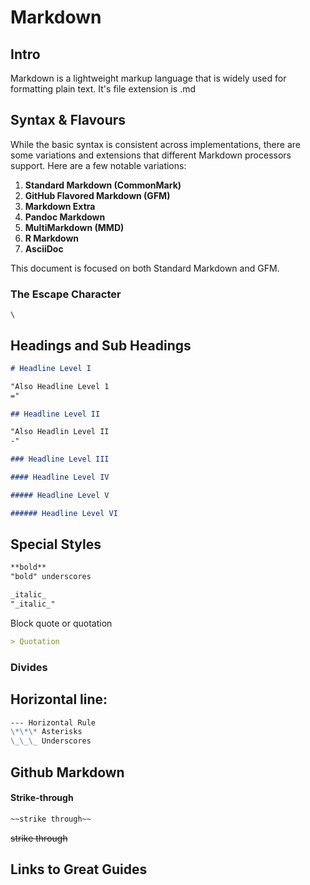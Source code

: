 # Markdown

## Intro

Markdown is a lightweight markup language that is widely used for formatting plain text. It's file extension is .md

## Syntax & Flavours

While the basic syntax is consistent across implementations, there are some variations and extensions that different Markdown processors support. Here are a few notable variations:

1. **Standard Markdown (CommonMark)**
2. **GitHub Flavored Markdown (GFM)**
3. **Markdown Extra**
4. **Pandoc Markdown**
5. **MultiMarkdown (MMD)**
6. **R Markdown**
7. **AsciiDoc**

This document is focused on both Standard Markdown and GFM.

### The Escape Character

```
\
```

## Headings and Sub Headings

```markdown
# Headline Level I

"Also Headline Level 1
="
```

```markdown
## Headline Level II

"Also Headlin Level II
-"
```

```markdown
### Headline Level III

#### Headline Level IV

##### Headline Level V

###### Headline Level VI
```

## Special Styles

```markdown
**bold**
"bold" underscores

_italic_
"_italic_"
```

Block quote or quotation

```markdown
> Quotation
```

### Divides

## Horizontal line:

```markdown
--- Horizontal Rule
\*\*\* Asterisks
\_\_\_ Underscores
```

## Github Markdown

#### Strike-through

```markdown
~~strike through~~
```

~~strike through~~

## Links to Great Guides
